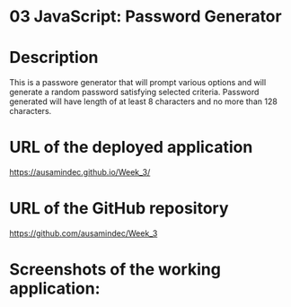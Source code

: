 # 03 JavaScript: Password Generator

# Description

This is a passwore generator that will prompt various options and will generate a random password satisfying selected criteria. Password generated will have length of at least 8 characters and no more than 128 characters.

# URL of the deployed application
https://ausamindec.github.io/Week_3/

# URL of the GitHub repository
https://github.com/ausamindec/Week_3

# Screenshots of the working application:
